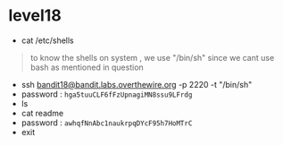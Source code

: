 # level18
- cat /etc/shells
> to know the shells on system , we use "/bin/sh" since we cant use bash as mentioned in question
- ssh bandit18@bandit.labs.overthewire.org -p 2220 -t "/bin/sh"
- password : ```hga5tuuCLF6fFzUpnagiMN8ssu9LFrdg```
- ls
- cat readme
- password : ```awhqfNnAbc1naukrpqDYcF95h7HoMTrC```
- exit
